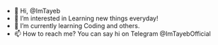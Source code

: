 - 👋 Hi, @ImTayeb
- 👀 I’m interested in Learning new things everyday!
- 🌱 I’m currently learning Coding and others. 
- 📫 How to reach me? You can say hi on Telegram @ImTayebOfficial

<!---
ImTayeb/ImTayeb is a ✨ special ✨ repository because its `README.md` (this file) appears on your GitHub profile.
You can click the Preview link to take a look at your changes.
--->
